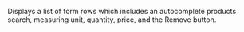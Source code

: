 Displays a list of form rows which includes an autocomplete products search, measuring unit, quantity, price, and the Remove button.
